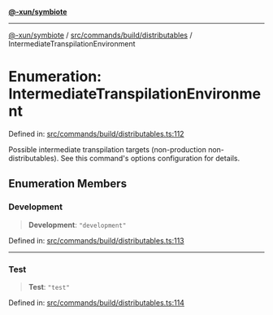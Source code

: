 [**@-xun/symbiote**](../../../../../README.md)

***

[@-xun/symbiote](../../../../../README.md) / [src/commands/build/distributables](../README.md) / IntermediateTranspilationEnvironment

# Enumeration: IntermediateTranspilationEnvironment

Defined in: [src/commands/build/distributables.ts:112](https://github.com/Xunnamius/symbiote/blob/25135a1844b8500302680a71b90428852179ec2c/src/commands/build/distributables.ts#L112)

Possible intermediate transpilation targets (non-production
non-distributables). See this command's options configuration for details.

## Enumeration Members

### Development

> **Development**: `"development"`

Defined in: [src/commands/build/distributables.ts:113](https://github.com/Xunnamius/symbiote/blob/25135a1844b8500302680a71b90428852179ec2c/src/commands/build/distributables.ts#L113)

***

### Test

> **Test**: `"test"`

Defined in: [src/commands/build/distributables.ts:114](https://github.com/Xunnamius/symbiote/blob/25135a1844b8500302680a71b90428852179ec2c/src/commands/build/distributables.ts#L114)

